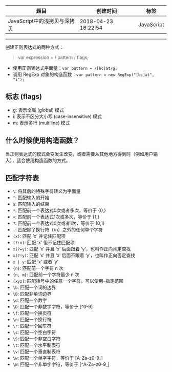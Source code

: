 | 题目                         | 创建时间            | 标签       |
| ---------------------------- | ------------------- | ---------- |
| JavaScript中的浅拷贝与深拷贝 | 2018-04-23 16:22:54 | JavaScript |

------

创建正则表达式的两种方式：

> var expression = / pattern / flags;

* 使用正则表达式字面量：`var pattern = /[bc]at/g;`
* 调用 RegExp 对象的构造函数：`var pattern = new RegExp("[bc]at", "i");`

## 标志 (flags)

* g: 表示全局 (global) 模式
* i: 表示不区分大小写 (case-insensitive) 模式
* m: 表示多行 (multiline) 模式

## 什么时候使用构造函数？

当正则表达式的模式会变发生改变，或者需要从其他地方得到时（例如用户输入），适合使用构造函数的方式。

## 匹配字符表

* `\`: 将其后的特殊字符转义为字面量
* `^`: 匹配输入的开始
* `$`: 匹配输入的结束
* `*`: 匹配前一个表达式0次或者多次，等价于 {0,}
* `+`: 匹配前一个表达式1次或多次，等价于 {1,}
* `?`: 匹配前一个表达式0次或者1次，等价于 {0,1}
* `.`: 匹配除了换行符（\n）之外的任何单个字符
* `(x)`: 匹配 ‘x’ 并记住匹配项
* `(?:x)`: 匹配 ‘x’ 但不记住匹配项
* `x(?=y)`: 匹配 ‘x’ 并且 ‘x’ 后面跟着 ‘y’，也叫作正向肯定查找
* `x(?!y)`: 匹配 ‘x’ 并且 ‘x’ 后面不跟着 ‘y’，也叫作正向否定查找
* `x | y`: 匹配 ‘x’ 或者 ‘y’
* `{n}`: 匹配前一个字符 n 次
* `{n, m}`: 匹配前一个字符最少 n 次
* `[xyz]`: 匹配括号中的任意一个字符，可以使用`-`指定范围
* `\b`: 匹配一个词的边界
* `\B`: 匹配非单词边界
* `\d`: 匹配一个数字
* `\D`: 匹配一个非数字字符，等价于 [^0-9]
* `\f`: 匹配一个换页符
* `\n`: 匹配一个换行符
* `\r`: 匹配一个回车符
* `\s`: 匹配一个空白字符
* `\S`: 匹配一个非空白字符
* `\t`: 匹配一个水平制表符
* `\v`: 匹配一个垂直制表符
* `\w`: 匹配一个单字字符，等价于 [A-Za-z0-9_]
* `\W`: 匹配一个非单字字符，等价于 [^A-Za-z0-9_]
